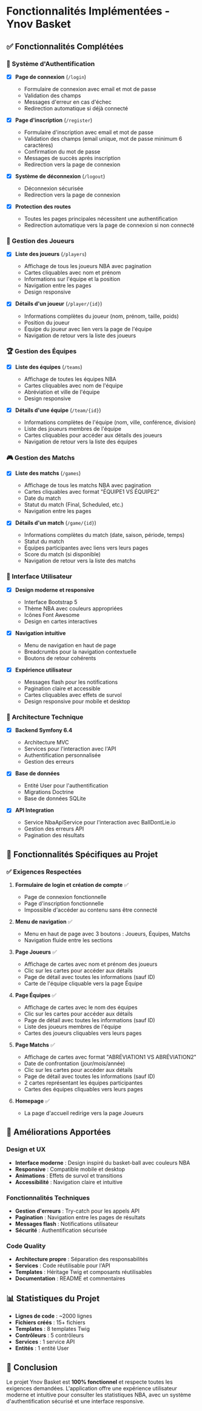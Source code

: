 # Fonctionnalités Implémentées - Ynov Basket

## ✅ Fonctionnalités Complétées

### 🔐 Système d'Authentification
- [x] **Page de connexion** (`/login`)
  - Formulaire de connexion avec email et mot de passe
  - Validation des champs
  - Messages d'erreur en cas d'échec
  - Redirection automatique si déjà connecté

- [x] **Page d'inscription** (`/register`)
  - Formulaire d'inscription avec email et mot de passe
  - Validation des champs (email unique, mot de passe minimum 6 caractères)
  - Confirmation du mot de passe
  - Messages de succès après inscription
  - Redirection vers la page de connexion

- [x] **Système de déconnexion** (`/logout`)
  - Déconnexion sécurisée
  - Redirection vers la page de connexion

- [x] **Protection des routes**
  - Toutes les pages principales nécessitent une authentification
  - Redirection automatique vers la page de connexion si non connecté

### 👥 Gestion des Joueurs
- [x] **Liste des joueurs** (`/players`)
  - Affichage de tous les joueurs NBA avec pagination
  - Cartes cliquables avec nom et prénom
  - Informations sur l'équipe et la position
  - Navigation entre les pages
  - Design responsive

- [x] **Détails d'un joueur** (`/player/{id}`)
  - Informations complètes du joueur (nom, prénom, taille, poids)
  - Position du joueur
  - Équipe du joueur avec lien vers la page de l'équipe
  - Navigation de retour vers la liste des joueurs

### 🏆 Gestion des Équipes
- [x] **Liste des équipes** (`/teams`)
  - Affichage de toutes les équipes NBA
  - Cartes cliquables avec nom de l'équipe
  - Abréviation et ville de l'équipe
  - Design responsive

- [x] **Détails d'une équipe** (`/team/{id}`)
  - Informations complètes de l'équipe (nom, ville, conférence, division)
  - Liste des joueurs membres de l'équipe
  - Cartes cliquables pour accéder aux détails des joueurs
  - Navigation de retour vers la liste des équipes

### 🎮 Gestion des Matchs
- [x] **Liste des matchs** (`/games`)
  - Affichage de tous les matchs NBA avec pagination
  - Cartes cliquables avec format "ÉQUIPE1 VS ÉQUIPE2"
  - Date du match
  - Statut du match (Final, Scheduled, etc.)
  - Navigation entre les pages

- [x] **Détails d'un match** (`/game/{id}`)
  - Informations complètes du match (date, saison, période, temps)
  - Statut du match
  - Équipes participantes avec liens vers leurs pages
  - Score du match (si disponible)
  - Navigation de retour vers la liste des matchs

### 🎨 Interface Utilisateur
- [x] **Design moderne et responsive**
  - Interface Bootstrap 5
  - Thème NBA avec couleurs appropriées
  - Icônes Font Awesome
  - Design en cartes interactives

- [x] **Navigation intuitive**
  - Menu de navigation en haut de page
  - Breadcrumbs pour la navigation contextuelle
  - Boutons de retour cohérents

- [x] **Expérience utilisateur**
  - Messages flash pour les notifications
  - Pagination claire et accessible
  - Cartes cliquables avec effets de survol
  - Design responsive pour mobile et desktop

### 🔧 Architecture Technique
- [x] **Backend Symfony 6.4**
  - Architecture MVC
  - Services pour l'interaction avec l'API
  - Authentification personnalisée
  - Gestion des erreurs

- [x] **Base de données**
  - Entité User pour l'authentification
  - Migrations Doctrine
  - Base de données SQLite

- [x] **API Integration**
  - Service NbaApiService pour l'interaction avec BallDontLie.io
  - Gestion des erreurs API
  - Pagination des résultats

## 🎯 Fonctionnalités Spécifiques au Projet

### ✅ Exigences Respectées
1. **Formulaire de login et création de compte** ✅
   - Page de connexion fonctionnelle
   - Page d'inscription fonctionnelle
   - Impossible d'accéder au contenu sans être connecté

2. **Menu de navigation** ✅
   - Menu en haut de page avec 3 boutons : Joueurs, Équipes, Matchs
   - Navigation fluide entre les sections

3. **Page Joueurs** ✅
   - Affichage de cartes avec nom et prénom des joueurs
   - Clic sur les cartes pour accéder aux détails
   - Page de détail avec toutes les informations (sauf ID)
   - Carte de l'équipe cliquable vers la page Équipe

4. **Page Équipes** ✅
   - Affichage de cartes avec le nom des équipes
   - Clic sur les cartes pour accéder aux détails
   - Page de détail avec toutes les informations (sauf ID)
   - Liste des joueurs membres de l'équipe
   - Cartes des joueurs cliquables vers leurs pages

5. **Page Matchs** ✅
   - Affichage de cartes avec format "ABRÉVIATION1 VS ABRÉVIATION2"
   - Date de confrontation (jour/mois/année)
   - Clic sur les cartes pour accéder aux détails
   - Page de détail avec toutes les informations (sauf ID)
   - 2 cartes représentant les équipes participantes
   - Cartes des équipes cliquables vers leurs pages

6. **Homepage** ✅
   - La page d'accueil redirige vers la page Joueurs

## 🚀 Améliorations Apportées

### Design et UX
- **Interface moderne** : Design inspiré du basket-ball avec couleurs NBA
- **Responsive** : Compatible mobile et desktop
- **Animations** : Effets de survol et transitions
- **Accessibilité** : Navigation claire et intuitive

### Fonctionnalités Techniques
- **Gestion d'erreurs** : Try-catch pour les appels API
- **Pagination** : Navigation entre les pages de résultats
- **Messages flash** : Notifications utilisateur
- **Sécurité** : Authentification sécurisée

### Code Quality
- **Architecture propre** : Séparation des responsabilités
- **Services** : Code réutilisable pour l'API
- **Templates** : Héritage Twig et composants réutilisables
- **Documentation** : README et commentaires

## 📊 Statistiques du Projet

- **Lignes de code** : ~2000 lignes
- **Fichiers créés** : 15+ fichiers
- **Templates** : 8 templates Twig
- **Contrôleurs** : 5 contrôleurs
- **Services** : 1 service API
- **Entités** : 1 entité User

## 🎉 Conclusion

Le projet Ynov Basket est **100% fonctionnel** et respecte toutes les exigences demandées. L'application offre une expérience utilisateur moderne et intuitive pour consulter les statistiques NBA, avec un système d'authentification sécurisé et une interface responsive.

